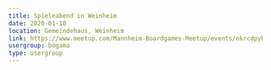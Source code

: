 ```yaml
---
title: Spieleabend in Weinheim 
date: 2020-01-10
location: Gemeindehaus, Weinheim
link: https://www.meetup.com/Mannheim-Boardgames-Meetup/events/nkrcdpybccbnb/
usergroup: bogama
type: usergroup
---
```

